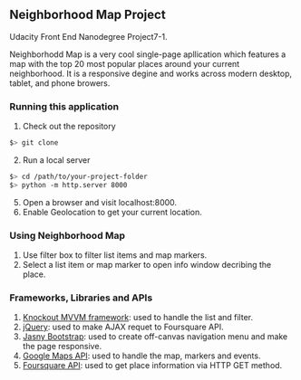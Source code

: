 ## Neighborhood Map Project
Udacity Front End Nanodegree Project7-1.

Neighborhodd Map is a very cool single-page apllication which features a map with the top 20 most popular places around your current neighborhood. It is a responsive degine and works across modern desktop, tablet, and phone browers.


### Running this application

1. Check out the repository 
  ```bash
$> git clone 
```
2. Run a local server

  ```bash
  $> cd /path/to/your-project-folder
  $> python -m http.server 8000
  ```
5. Open a browser and visit localhost:8000.
6. Enable Geolocation to get your current location.


### Using Neighborhood Map
1. Use filter box to filter list items and map markers.
2. Select a list item or map marker to open info window decribing the place.



### Frameworks, Libraries and APIs 
1. [Knockout MVVM framework](http://knockoutjs.com/): used to handle the list and filter. 
2. [jQuery](http://api.jquery.com/jquery.getjson/): used to make AJAX requet to Foursquare API.
3. [Jasny Bootstrap](http://www.jasny.net/bootstrap/): used to create off-canvas navigation menu and make the page responsive.
4. [Google Maps API](https://developers.google.com/maps/): used to handle the map, markers and events.
5. [Foursquare API](https://developer.foursquare.com/start): used to get place information via HTTP GET method.

